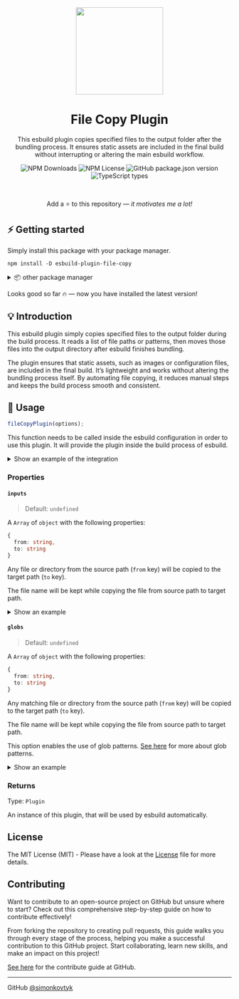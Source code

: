 <div align="center">

<img width="196" src="https://raw.githubusercontent.com/simonkovtyk/esbuild-plugin-file-copy/c2d47dd6381cd8b71255ae4cfbd0fce6dec49eeb/docs/esbuild-favicon.svg" />

<h1>File Copy Plugin</h1>

<p>This esbuild plugin copies specified files to the output folder after the bundling process. It ensures static assets are included in the final build without interrupting or altering the main esbuild workflow.</p>

![NPM Downloads](https://img.shields.io/npm/dw/esbuild-plugin-file-copy)
![NPM License](https://img.shields.io/npm/l/esbuild-plugin-file-copy)
![GitHub package.json version](https://img.shields.io/npm/v/esbuild-plugin-file-copy)
![TypeScript types](https://img.shields.io/badge/TypeScript_types-included-blue)

<br />

Add a ⭐ to this repository — *it motivates me a lot!*

</div>

## ⚡️ Getting started

Simply install this package with your package manager.

````shell
npm install -D esbuild-plugin-file-copy
````

<details>
<summary>📦 other package manager</summary>

Here are examples for installing the package with other package manager.

> 💾 **yarn**
> ````shell
> yarn add -D esbuild-plugin-file-copy
> ````

> 💾 **pnpm**
> ````shell
> pnpm install -D esbuild-plugin-file-copy
> ````

</details>

Looks good so far 🔥 — now you have installed the latest version!

## 💡 Introduction

This esbuild plugin simply copies specified files to the output folder during the build process. It reads a list of file paths or patterns, then moves those files into the output directory after
esbuild finishes bundling.

The plugin ensures that static assets, such as images or configuration files, are included in the final build. It’s lightweight and works without altering the bundling
process itself. By automating file copying, it reduces manual steps and keeps the build process smooth and consistent.

## 🔧 Usage

```typescript
fileCopyPlugin(options);
```

This function needs to be called inside the esbuild configuration in order to use this plugin. It will provide the plugin inside the build process of esbuild.

<details>
<summary>Show an example of the integration</summary>

````typescript
esbuild.build({
  // some esbuild configuration...
  plugins: [
    fileCopyPlugin(
      // configure it here...
    );
    // more esbuild plugins here...
  ]
})
````

</details>

### Properties

#### ``inputs``

> Default: ``undefined``

A ``Array`` of ``object`` with the following properties:

````typescript
{
  from: string,
  to: string
}
````

Any file or directory from the source path (``from`` key) will be copied to the target path (``to`` key).

The file name will be kept while copying the file from source path to target path.

<details>
<summary>Show an example</summary>

````typescript
fileCopyPlugin({
  inputs: [{
    from: "my-lib/example.ts", // input path
    to: "dist/my-lib" // copied to path
  }]
});
````

</details>

#### ``globs``

> Default: ``undefined``

A ``Array`` of ``object`` with the following properties:

````typescript
{
  from: string,
  to: string
}
````

Any matching file or directory from the source path (``from`` key) will be copied to the target path (``to`` key).

The file name will be kept while copying the file from source path to target path.

This option enables the use of glob patterns. [See here](https://www.malikbrowne.com/blog/a-beginners-guide-glob-patterns/) for more about glob patterns.

<details>
<summary>Show an example</summary>

````typescript
fileCopyPlugin({
  globs: [{
    from: "my-lib/**/*.env", // input path
    to: "dist/my-lib" // copied to path
  }]
});
````

</details>

### Returns

Type: ``Plugin``

An instance of this plugin, that will be used by esbuild automatically.

## License

The MIT License (MIT) - Please have a look at the [License](https://github.com/simonkovtyk/esbuild-plugin-file-copy/blob/main/LICENSE) file for more details.

## Contributing

Want to contribute to an open-source project on GitHub but unsure where to start? Check out this comprehensive step-by-step guide on how to contribute effectively!

From forking the repository to creating pull requests, this guide walks you through every stage of the process, helping you make a successful contribution to this GitHub project. Start collaborating,
learn new skills, and make an impact on this project!

[See here](https://github.com/simonkovtyk/esbuild-plugin-file-copy/blob/main/docs/guides/HOW_TO_CONTRIBUTE.md) for the contribute guide at GitHub.

<hr>

GitHub [@simonkovtyk](https://github.com/simonkovtyk)
